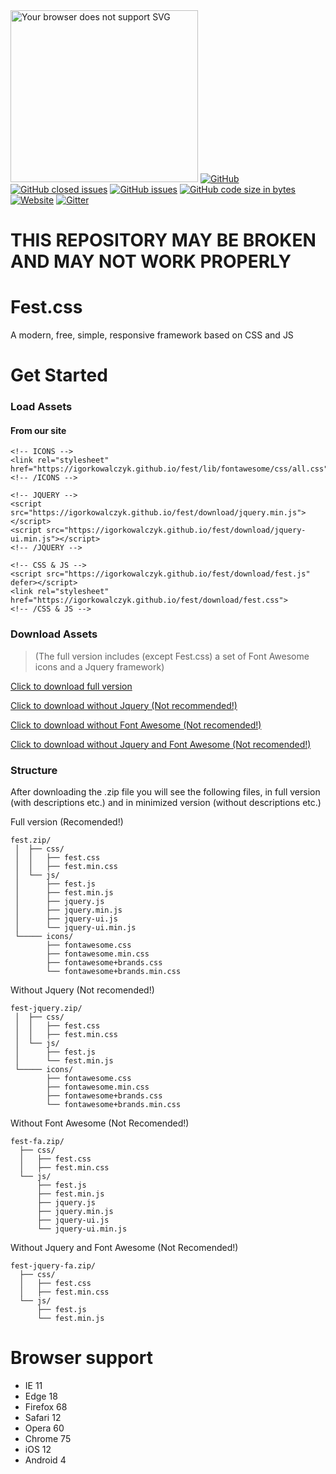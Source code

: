 <a href="https://igorkowalczyk.github.io/fest">
<img src="https://igorkowalczyk.github.io/fest/lib/pics/logo-readme.svg" alt="Your browser does not support SVG" width="300" height="275"></a>
<a href="https://github.com/igorkowalczyk/fest/blob/master/license.txt"><img alt="GitHub" src="https://img.shields.io/github/license/igorkowalczyk/fest?style=flat-square"></a><a href="https://github.com/igorkowalczyk/fest/issues"><img alt="GitHub closed issues" src="https://img.shields.io/github/issues-closed/igorkowalczyk/fest?color=green&style=flat-square"></a> <a href="https://github.com/igorkowalczyk/fest/issues"><img alt="GitHub issues" src="https://img.shields.io/github/issues/igorkowalczyk/fest?color=green&style=flat-square"></a> <a href="https://github.com/igorkowalczyk/fest"><img alt="GitHub code size in bytes" src="https://img.shields.io/github/languages/code-size/igorkowalczyk/fest?color=green&style=flat-square"></a> <a href="https://igorkowalczyk.github.io/fest"><img alt="Website" src="https://img.shields.io/website/https/aurolia-css.github.io?down_color=red&down_message=offline&style=flat-square&up_color=green&up_message=online"></a> <a href="https://gitter.im/Aurolia-css/community"><img alt="Gitter" src="https://img.shields.io/gitter/room/aurolia-css/community?color=green&style=flat-square"></a>

# THIS REPOSITORY MAY BE BROKEN AND MAY NOT WORK PROPERLY

# Fest.css
A modern, free, simple, responsive framework based on CSS and JS

# Get Started

### Load Assets

#### From our site

```text
<!-- ICONS -->
<link rel="stylesheet" href="https://igorkowalczyk.github.io/fest/lib/fontawesome/css/all.css">`
<!-- /ICONS -->

<!-- JQUERY -->
<script src="https://igorkowalczyk.github.io/fest/download/jquery.min.js"></script>
<script src="https://igorkowalczyk.github.io/fest/download/jquery-ui.min.js"></script>
<!-- /JQUERY -->

<!-- CSS & JS -->
<script src="https://igorkowalczyk.github.io/fest/download/fest.js" defer></script>
<link rel="stylesheet" href="https://igorkowalczyk.github.io/fest/download/fest.css">
<!-- /CSS & JS -->
```

### Download Assets

> (The full version includes (except Fest.css) a set of Font Awesome icons and a Jquery framework)

[Click to download full version](https://igorkowalczyk.github.io/fest/download/fest.zip)

[Click to download without Jquery (Not recommended!)](https://igorkowalczyk.github.io/fest/download/fest-jquery.zip)

[Click to download without Font Awesome (Not recomended!)](https://igorkowalczyk.github.io/fest/download/fest-fa.zip)

[Click to download without Jquery and Font Awesome (Not recomended!)](https://igorkowalczyk.github.io/fest/download/fest-jquery-fa.zip)

### Structure

After downloading the .zip file you will see the following files, in full version (with descriptions etc.) and in minimized version (without descriptions etc.)

Full version (Recomended!)
```text
fest.zip/
 │  ├── css/
 │  │   ├── fest.css
 │  │   ├── fest.min.css
 │  └── js/
 │      ├── fest.js
 │      ├── fest.min.js
 │      ├── jquery.js
 │      ├── jquery.min.js
 │      ├── jquery-ui.js
 │      └── jquery-ui.min.js
 └───── icons/
        ├── fontawesome.css
        ├── fontawesome.min.css
        ├── fontawesome+brands.css
        └── fontawesome+brands.min.css
```

Without Jquery (Not recomended!)
```text
fest-jquery.zip/
 │  ├── css/
 │  │   ├── fest.css
 │  │   ├── fest.min.css
 │  └── js/
 │      ├── fest.js
 │      └── fest.min.js
 └───── icons/
        ├── fontawesome.css
        ├── fontawesome.min.css
        ├── fontawesome+brands.css
        └── fontawesome+brands.min.css
```

Without Font Awesome (Not Recomended!)
```text
fest-fa.zip/
  ├── css/
  │   ├── fest.css
  │   ├── fest.min.css
  └── js/
      ├── fest.js
      ├── fest.min.js
      ├── jquery.js
      ├── jquery.min.js
      ├── jquery-ui.js
      └── jquery-ui.min.js
```

Without Jquery and Font Awesome (Not Recomended!)
```text
fest-jquery-fa.zip/
  ├── css/
  │   ├── fest.css
  │   ├── fest.min.css
  └── js/
      ├── fest.js
      └── fest.min.js
```

# Browser support
 
- IE 11
- Edge 18
- Firefox 68
- Safari 12
- Opera 60
- Chrome 75
- iOS 12
- Android 4
